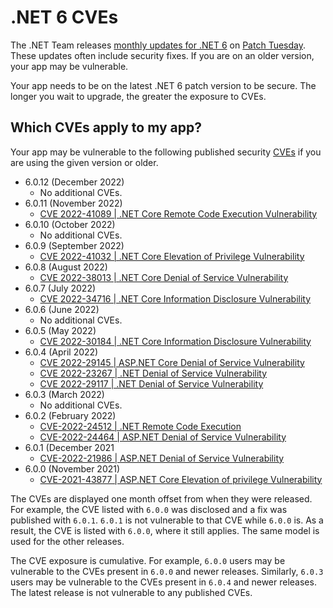 # .NET 6 CVEs

The .NET Team releases [monthly updates for .NET 6](https://github.com/dotnet/announcements/labels/.NET%206.0) on [Patch Tuesday](https://en.wikipedia.org/wiki/Patch_Tuesday). These updates often include security fixes. If you are on an older version, your app may be vulnerable.

Your app needs to be on the latest .NET 6 patch version to be secure. The longer you wait to upgrade, the greater the exposure to CVEs.

## Which CVEs apply to my app?

Your app may be vulnerable to the following published security [CVEs](https://www.cve.org/) if you are using the given version or older.

- 6.0.12 (December 2022)
  - No additional CVEs.
- 6.0.11 (November 2022)
  - [CVE 2022-41089 | .NET Core Remote Code Execution Vulnerability](https://github.com/dotnet/announcements/issues/242)
- 6.0.10 (October 2022)
  - No additional CVEs.
- 6.0.9 (September 2022)
  - [CVE 2022-41032 | .NET Core Elevation of Privilege Vulnerability](https://github.com/dotnet/announcements/issues/236)
- 6.0.8 (August 2022)
  - [CVE 2022-38013 | .NET Core Denial of Service Vulnerability](https://github.com/dotnet/announcements/issues/234)
- 6.0.7 (July 2022)
  - [CVE 2022-34716 | .NET Core Information Disclosure Vulnerability](https://github.com/dotnet/announcements/issues/232)
- 6.0.6 (June 2022)
  - No additional CVEs.
- 6.0.5 (May 2022)
  - [CVE 2022-30184 | .NET Core Information Disclosure Vulnerability](https://github.com/dotnet/announcements/issues/225)
- 6.0.4 (April 2022)
  - [CVE 2022-29145 | ASP.NET Core Denial of Service Vulnerability](https://github.com/dotnet/announcements/issues/222)
  - [CVE 2022-23267 | .NET Denial of Service Vulnerability](https://github.com/dotnet/announcements/issues/221)
  - [ CVE 2022-29117 | .NET Denial of Service Vulnerability](https://github.com/dotnet/announcements/issues/220)
- 6.0.3 (March 2022)
  - No additional CVEs.
- 6.0.2 (February 2022)
  - [CVE-2022-24512 | .NET Remote Code Execution](https://github.com/dotnet/announcements/issues/213)
  - [CVE-2022-24464 | ASP.NET Denial of Service Vulnerability](https://github.com/dotnet/announcements/issues/212)
- 6.0.1 (December 2021
  - [CVE-2022-21986 | ASP.NET Denial of Service Vulnerability](https://github.com/dotnet/announcements/issues/207)
- 6.0.0 (November 2021)
  - [CVE-2021-43877 | ASP.NET Core Elevation of privilege Vulnerability](https://github.com/dotnet/announcements/issues/206)

The CVEs are displayed one month offset from when they were released. For example, the CVE listed with `6.0.0` was disclosed and a fix was published with `6.0.1`. `6.0.1` is not vulnerable to that CVE while `6.0.0` is. As a result, the CVE is listed with `6.0.0`, where it still applies. The same model is used for the other releases. 

The CVE exposure is cumulative. For example, `6.0.0` users may be vulnerable to the CVEs present in `6.0.0` and newer releases. Similarly, `6.0.3` users may be vulnerable to the CVEs present in `6.0.4` and newer releases. The latest release is not vulnerable to any published CVEs.
